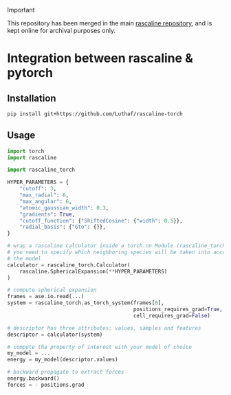 > [!IMPORTANT]
> This repository has been merged in the main [rascaline repository](https://github.com/Luthaf/rascaline/),
> and is kept online for archival purposes only.


# Integration between rascaline & pytorch

## Installation


```bash
pip install git+https://github.com/Luthaf/rascaline-torch
```

## Usage

```py
import torch
import rascaline

import rascaline_torch

HYPER_PARAMETERS = {
    "cutoff": 3,
    "max_radial": 6,
    "max_angular": 6,
    "atomic_gaussian_width": 0.3,
    "gradients": True,
    "cutoff_function": {"ShiftedCosine": {"width": 0.5}},
    "radial_basis": {"Gto": {}},
}

# wrap a rascaline calculator inside a torch.nn.Module (rascaline_torch.Calculator)
# you need to specify which neighboring species will be taken into account by
# the model
calculator = rascaline_torch.Calculator(
    rascaline.SphericalExpansion(**HYPER_PARAMETERS)
)

# compute spherical expansion
frames = ase.io.read(...)
system = rascaline_torch.as_torch_system(frames[0], 
                                         positions_requires_grad=True,
                                         cell_requires_grad=False)

# descriptor has three attributes: values, samples and features
descriptor = calculator(system)

# compute the property of interest with your model of choice
my_model = ...
energy = my_model(descriptor.values)

# backward propagate to extract forces
energy.backward()
forces = - positions.grad
```
